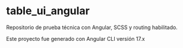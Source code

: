 # table_ui_angular

Repositorio de prueba técnica con Angular, SCSS y routing habilitado.

Este proyecto fue generado con Angular CLI versión 17.x
